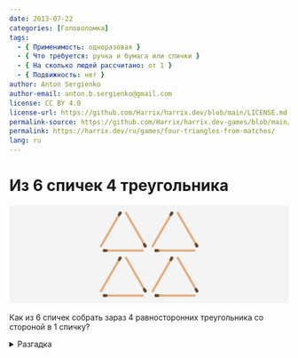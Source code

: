 ```yaml
---
date: 2013-07-22
categories: [Головоломка]
tags:
  - { Применимость: одноразовая }
  - { Что требуется: ручка и бумага или спички }
  - { На сколько людей рассчитано: от 1 }
  - { Подвижность: нет }
author: Anton Sergienko
author-email: anton.b.sergienko@gmail.com
license: CC BY 4.0
license-url: https://github.com/Harrix/harrix.dev/blob/main/LICENSE.md
permalink-source: https://github.com/Harrix/harrix.dev-games/blob/main/four-triangles-from-matches/four-triangles-from-matches.md
permalink: https://harrix.dev/ru/games/four-triangles-from-matches/
lang: ru
---
```


# Из 6 спичек 4 треугольника

![Featured image](featured-image.svg)

Как из 6 спичек собрать зараз 4 равносторонних треугольника со стороной в 1 спичку?

<details>
<summary>Разгадка</summary>

В виде тетраэдра. В условиях задачи не было сказано, что всё нужно делать в двумерном пространстве:

![Решение задачи](img/solution.svg)

_Рисунок 1 — Решение задачи_

Если задача будет такая: «Как из 6 спичек собрать зараз 4 равносторонних треугольника?», то решениями могут служить такие варианты на двумерной плоскости:

![Частичное решение задачи](img/partial-solution_01.svg)

_Рисунок 2 — Частичное решение задачи_

![Второе частичное решение задачи](img/partial-solution_02.svg)

_Рисунок 3 — Второе частичное решение задачи_

</details>
